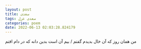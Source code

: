 ```yaml
---
layout: post
title: سعدی
tags: سعدی غزل
categories: poem
date: 2022-06-13 02:03:28.824179
---
```


من همان روز که آن خال بدیدم گفتم / بیم آن است بدین دانه که در دام افتم